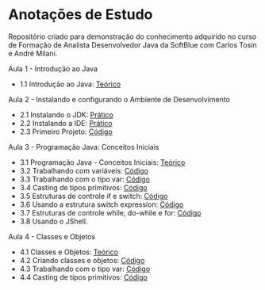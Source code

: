 # Anotações de Estudo
Repositório criado para demonstração do conhecimento adquirido no curso de Formação de Analista Desenvolvedor Java da SoftBlue  com Carlos Tosin e André Milani.

Aula 1 - Introdução ao Java
   - 1.1 Introdução ao Java: <a href="./Teórico/Aula 1.1 - Introdução ao Java.md">Teórico</a>

Aula 2 - Instalando e configurando o Ambiente de Desenvolvimento
  - 2.1 Instalando o JDK: <a href="./Prático/Aula 2.1 - Instalando e configurando o Ambiente de Desenvolvimento.md">Prático</a>
  - 2.2 Instalando a IDE: <a href="./Prático/Aula 2.2 - Instalando a IDE.md">Prático</a>
  - 2.3 Primeiro Projeto: <a href="./src/com/example/modulo02/PrimeiroCodigo.java">Código</a>

Aula 3 - Programação Java: Conceitos Iniciais
- 3.1 Programação Java - Conceitos Iniciais: <a href="./Teórico/Aula 3.1 - Programação Java - Conceitos Iniciais.md">Teórico</a>
- 3.2 Trabalhando com variáveis: <a href="./src/com/example/modulo03/TrabalhandoComVariaveis.java">Código</a>
- 3.3 Trabalhando com o tipo var: <a href="./src/com/example/modulo03/VariavelTipoVar.java">Código</a>
- 3.4 Casting de tipos primitivos: <a href="./src/com/example/modulo03/CastingTiposPrimitivos.java">Código</a>
- 3.5 Estruturas de controle if e switch: <a href="./src/com/example/modulo03/IfSwitch.java">Código</a>
- 3.6 Usando a estrutura switch expression: <a href="./src/com/example/modulo03/SwitchExpression.java">Código</a>
- 3.7 Estruturas de controle while, do-while e for: <a href="./src/com/example/modulo03/WhileDowhileFor.java">Código</a>
- 3.8 Usando o JShell.

Aula 4 - Classes e Objetos
- 4.1 Classes e Objetos: <a href="./Teórico/Aula 4.1 - Classes e Objetos.md">Teórico</a>
- 4.2 Criando classes e objetos: <a href="./src/com/example/modulo04/CriandoClassesEObjetos">Código</a>
- 4.3 Trabalhando com o tipo var: <a href="./src/com/example/modulo04/Sobrecarga">Código</a>
- 4.4 Casting de tipos primitivos: <a href="./src/com/example/modulo04/Operacao">Código</a>